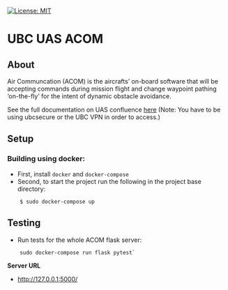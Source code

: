 [![License: MIT](https://img.shields.io/github/license/vintasoftware/django-react-boilerplate.svg)](LICENSE.txt)

# UBC UAS ACOM

## About
Air Communcation (ACOM) is the aircrafts’ on-board software that will be accepting commands during mission flight and change waypoint pathing ‘on-the-fly’ for the intent of dynamic obstacle avoidance.

See the full documentation on UAS confluence [here](http://confluence.ubcuas.com/display/GCOM/ACOM+Documentation) (Note: You have to be using ubcsecure or the UBC VPN in order to access.)

## Setup
### Building using docker:

- First, install `docker` and `docker-compose`
- Second, to start the project run the following in the project base directory:

```shell
    $ sudo docker-compose up
```

## Testing
- Run tests for the whole ACOM flask server:
```shell
    sudo docker-compose run flask pytest`
```

**Server URL**

- http://127.0.0.1:5000/